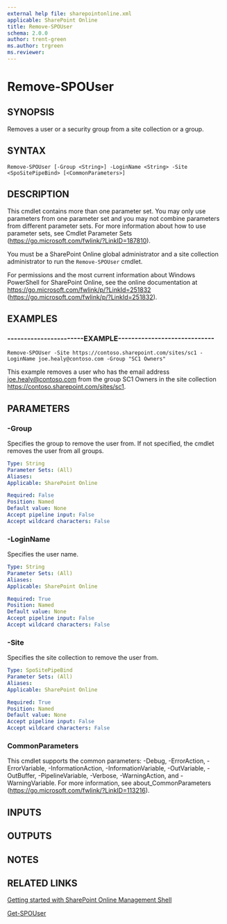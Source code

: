 ```yaml
---
external help file: sharepointonline.xml
applicable: SharePoint Online
title: Remove-SPOUser
schema: 2.0.0
author: trent-green
ms.author: trgreen
ms.reviewer:
---
```


# Remove-SPOUser

## SYNOPSIS
Removes a user or a security group from a site collection or a group.


## SYNTAX

```
Remove-SPOUser [-Group <String>] -LoginName <String> -Site <SpoSitePipeBind> [<CommonParameters>]
```

## DESCRIPTION
This cmdlet contains more than one parameter set.
You may only use parameters from one parameter set and you may not combine parameters from different parameter sets.
For more information about how to use parameter sets, see Cmdlet Parameter Sets (https://go.microsoft.com/fwlink/?LinkID=187810).

You must be a SharePoint Online global administrator and a site collection administrator to run the `Remove-SPOUser` cmdlet.

For permissions and the most current information about Windows PowerShell for SharePoint Online, see the online documentation at https://go.microsoft.com/fwlink/p/?LinkId=251832 (https://go.microsoft.com/fwlink/p/?LinkId=251832).


## EXAMPLES

### -----------------------EXAMPLE-----------------------------
```
Remove-SPOUser -Site https://contoso.sharepoint.com/sites/sc1 -LoginName joe.healy@contoso.com -Group "SC1 Owners"
```
This example removes a user who has the email address joe.healy@contoso.com from the group SC1 Owners in the site collection https://contoso.sharepoint.com/sites/sc1.


## PARAMETERS

### -Group
Specifies the group to remove the user from. If not specified, the cmdlet removes the user from all groups.


```yaml
Type: String
Parameter Sets: (All)
Aliases: 
Applicable: SharePoint Online

Required: False
Position: Named
Default value: None
Accept pipeline input: False
Accept wildcard characters: False
```

### -LoginName
Specifies the user name.


```yaml
Type: String
Parameter Sets: (All)
Aliases: 
Applicable: SharePoint Online

Required: True
Position: Named
Default value: None
Accept pipeline input: False
Accept wildcard characters: False
```

### -Site
Specifies the site collection to remove the user from.


```yaml
Type: SpoSitePipeBind
Parameter Sets: (All)
Aliases: 
Applicable: SharePoint Online

Required: True
Position: Named
Default value: None
Accept pipeline input: False
Accept wildcard characters: False
```

### CommonParameters
This cmdlet supports the common parameters: -Debug, -ErrorAction, -ErrorVariable, -InformationAction, -InformationVariable, -OutVariable, -OutBuffer, -PipelineVariable, -Verbose, -WarningAction, and -WarningVariable. For more information, see about_CommonParameters (https://go.microsoft.com/fwlink/?LinkID=113216).

## INPUTS

## OUTPUTS

## NOTES

## RELATED LINKS

[Getting started with SharePoint Online Management Shell](https://docs.microsoft.com/powershell/sharepoint/sharepoint-online/connect-sharepoint-online?view=sharepoint-ps)

[Get-SPOUser](Get-SPOUser.md)
